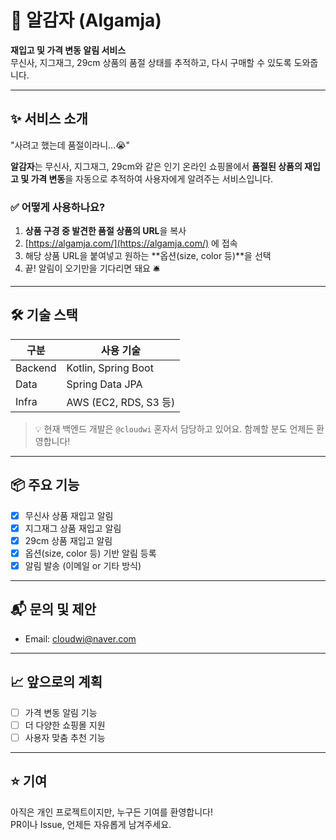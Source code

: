 # 🥔 알감자 (Algamja)

**재입고 및 가격 변동 알림 서비스**  
무신사, 지그재그, 29cm 상품의 품절 상태를 추적하고, 다시 구매할 수 있도록 도와줍니다.

---

## ✨ 서비스 소개

"사려고 했는데 품절이라니...😭"

**알감자**는 무신사, 지그재그, 29cm와 같은 인기 온라인 쇼핑몰에서 **품절된 상품의 재입고 및 가격 변동**을 자동으로 추적하여 사용자에게 알려주는 서비스입니다.

### ✅ 어떻게 사용하나요?

1. **상품 구경 중 발견한 품절 상품의 URL**을 복사
2. [https://algamja.com/](https://algamja.com/) 에 접속
3. 해당 상품 URL을 붙여넣고 원하는 **옵션(size, color 등)**을 선택
4. 끝! 알림이 오기만을 기다리면 돼요 🛎️

---

## 🛠️ 기술 스택

| 구분       | 사용 기술                   |
|------------|-----------------------------|
| Backend    | Kotlin, Spring Boot         |
| Data       | Spring Data JPA             |
| Infra      | AWS (EC2, RDS, S3 등)       |

> 💡 현재 백엔드 개발은 `@cloudwi` 혼자서 담당하고 있어요. 함께할 분도 언제든 환영합니다!

---

## 📦 주요 기능

- [x] 무신사 상품 재입고 알림
- [x] 지그재그 상품 재입고 알림
- [x] 29cm 상품 재입고 알림
- [x] 옵션(size, color 등) 기반 알림 등록
- [x] 알림 발송 (이메일 or 기타 방식)

---

## 📬 문의 및 제안

- Email: cloudwi@naver.com

---

## 📈 앞으로의 계획

- [ ] 가격 변동 알림 기능
- [ ] 더 다양한 쇼핑몰 지원
- [ ] 사용자 맞춤 추천 기능

---

## ⭐️ 기여

아직은 개인 프로젝트이지만, 누구든 기여를 환영합니다!  
PR이나 Issue, 언제든 자유롭게 남겨주세요.

